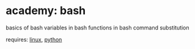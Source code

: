 # academy: bash

basics of bash
variables in bash
functions in bash
command substitution

requires: [linux](./linux.md), [python](./python.md)
